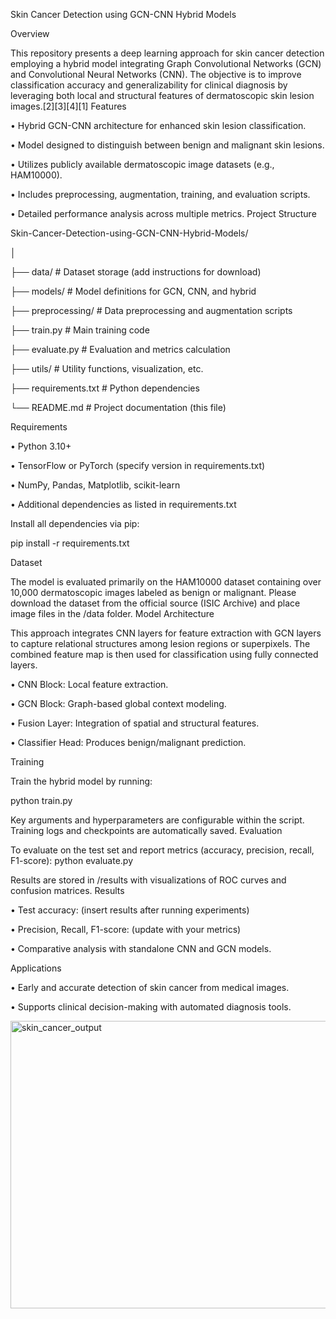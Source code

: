 Skin Cancer Detection using GCN-CNN Hybrid Models

Overview

This repository presents a deep learning approach for skin cancer detection employing a hybrid model integrating Graph Convolutional Networks (GCN) and Convolutional Neural Networks (CNN). The objective is to improve classification accuracy and generalizability for clinical diagnosis by leveraging both local and structural features of dermatoscopic skin lesion images.[2][3][4][1]
Features

•	Hybrid GCN-CNN architecture for enhanced skin lesion classification.

•	Model designed to distinguish between benign and malignant skin lesions.

•	Utilizes publicly available dermatoscopic image datasets (e.g., HAM10000).

•	Includes preprocessing, augmentation, training, and evaluation scripts.

•	Detailed performance analysis across multiple metrics.
Project Structure

Skin-Cancer-Detection-using-GCN-CNN-Hybrid-Models/


│

├── data/                   # Dataset storage (add instructions for download)

├── models/                 # Model definitions for GCN, CNN, and hybrid

├── preprocessing/          # Data preprocessing and augmentation scripts

├── train.py                # Main training code

├── evaluate.py             # Evaluation and metrics calculation

├── utils/                  # Utility functions, visualization, etc.

├── requirements.txt        # Python dependencies

└── README.md               # Project documentation (this file)

Requirements

•	Python 3.10+

•	TensorFlow or PyTorch (specify version in requirements.txt)

•	NumPy, Pandas, Matplotlib, scikit-learn

•	Additional dependencies as listed in requirements.txt

Install all dependencies via pip:

pip install -r requirements.txt

Dataset

The model is evaluated primarily on the HAM10000 dataset containing over 10,000 dermatoscopic images labeled as benign or malignant. Please download the dataset from the official source (ISIC Archive) and place image files in the /data folder.
Model Architecture

This approach integrates CNN layers for feature extraction with GCN layers to capture relational structures among lesion regions or superpixels. The combined feature map is then used for classification using fully connected layers.

•	CNN Block: Local feature extraction.

•	GCN Block: Graph-based global context modeling.

•	Fusion Layer: Integration of spatial and structural features.

•	Classifier Head: Produces benign/malignant prediction.

Training

Train the hybrid model by running:

python train.py

Key arguments and hyperparameters are configurable within the script. Training logs and checkpoints are automatically saved.
Evaluation

To evaluate on the test set and report metrics (accuracy, precision, recall, F1-score):
python evaluate.py

Results are stored in /results with visualizations of ROC curves and confusion matrices.
Results

•	Test accuracy: (insert results after running experiments)

•	Precision, Recall, F1-score: (update with your metrics)

•	Comparative analysis with standalone CNN and GCN models.

Applications

•	Early and accurate detection of skin cancer from medical images.

•	Supports clinical decision-making with automated diagnosis tools.

<img width="819" height="460" alt="skin_cancer_output" src="https://github.com/user-attachments/assets/f6673625-97dc-495f-88d4-c82702652688" />

 
